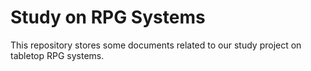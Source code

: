 
Study on RPG Systems
====================

This repository stores some documents related to our study project on tabletop
RPG systems.

